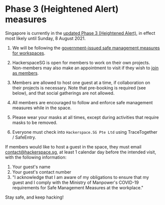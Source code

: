 # Phase 3 (Heightened Alert) measures

Singapore is currently in the [updated Phase 3 (Heightened Alert)](https://www.gov.sg/article/updates-to-phase-3-heightened-alert-measures), in effect most likely until Sunday, 8 August 2021.

1. We will be following the [government-issued safe management measures for workspaces](https://www.mom.gov.sg/covid-19/requirements-for-safe-management-measures).

2. HackerspaceSG is open for members to work on their own projects. Non-members may also make an appointment to visit if they wish to [join as members](/membership).

3. Members are allowed to host one guest at a time, if collaboration on their projects is necessary. Note that pre-booking is required (see below), and that social gatherings are not allowed.

4. All members are encouraged to follow and enforce safe management measures while in the space.

5. Please wear your masks at all times, except during activities that require masks to be removed.

6. Everyone must check into `Hackerspace.SG Pte Ltd` using TraceTogether / SafeEntry.

If members would like to host a guest in the space, they must email contact@hackerspace.sg, at least 1 calendar day before the intended visit, with the following information:

  1. Your guest's name
  2. Your guest's contact number
  3. "I acknowledge that I am aware of my obligations to ensure that my guest and I comply with the Ministry of Manpower's COVID-19 requirements for Safe Management Measures at the workplace."

Stay safe, and keep hacking!

